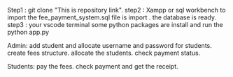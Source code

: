 Step1 : git clone "This is repository link".
step2 : Xampp or sql workbench to import the fee_payment_system.sql file is import . the database is ready.
step3 : your vscode terminal some python packages are install and run the python app.py

Admin:
    add student and allocate username and password for students.
    create fees structure.
    allocate the students.
    check payment status.

Students:
    pay the fees.
    check payment and get the receipt.
    
